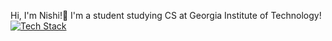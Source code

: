 Hi, I'm Nishi!👋 I'm a student studying CS at Georgia Institute of Technology!
[![Tech Stack](https://skillicons.dev/icons?i=cpp,java,py,kotlin,matlab,latex,react,flask,pytorch,tensorflow,opencv,ros,arduino,raspberrypi,git,cmake&theme=dark&perline=8)](https://skillicons.dev)
